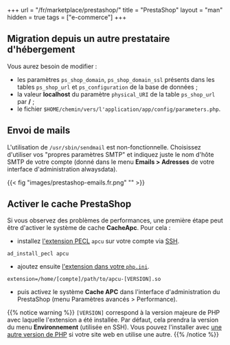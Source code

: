 +++
url = "/fr/marketplace/prestashop/"
title = "PrestaShop"
layout = "man"
hidden = true
tags = ["e-commerce"]
+++

## Migration depuis un autre prestataire d'hébergement

Vous aurez besoin de modifier :

- les paramètres `ps_shop_domain`, `ps_shop_domain_ssl` présents dans les tables `ps_shop_url` et `ps_configuration` de la base de données ;
- la valeur **localhost** du paramètre `physical_URI` de la table `ps_shop_url` par **/** ;
- le fichier `$HOME/chemin/vers/l'application/app/config/parameters.php`.

## Envoi de mails

L'utilisation de `/usr/sbin/sendmail` est non-fonctionnelle. Choisissez d'utiliser vos "propres paramètres SMTP" et indiquez juste le nom d'hôte SMTP de votre compte (donné dans le menu **Emails > Adresses** de votre interface d'administration alwaysdata).

{{< fig "images/prestashop-emails.fr.png" "" >}}

## Activer le cache PrestaShop

Si vous observez des problèmes de performances, une première étape peut être d'activer le système de cache **CacheApc**. Pour cela :

- installez [l'extension PECL](languages/php/extensions#depuis-peclhttpspeclphpnet) `apcu` sur votre compte via [SSH](remote-access/ssh).

```
ad_install_pecl apcu
```

- ajoutez ensuite [l'extension dans votre `php.ini`](languages/php/configuration#paramètres-phpini).

```
extension=/home/[compte]/path/to/apcu-[VERSION].so
```

- puis activez le système **Cache APC** dans l'interface d'administration du PrestaShop (menu Paramètres avancés > Performance).

{{% notice warning %}}
`[VERSION]` correspond à la version majeure de PHP avec laquelle l'extension a été installée. Par défaut, cela prendra la version du menu **Environnement** (utilisée en SSH). Vous pouvez l'installer avec [une autre version de PHP](languages/php/troubleshooting#utiliser-différentes-versions-en-ssh) si votre site web en utilise une autre.
{{% /notice %}}
